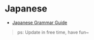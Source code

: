 # Japanese

- [Japanese Grammar Guide](https://res.wokanxing.info/jpgramma/)


> ps: Update in free time, have fun~
